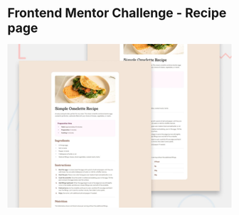 # Frontend Mentor Challenge - Recipe page

![Design preview for the Recipe page coding challenge](./preview.jpg)
